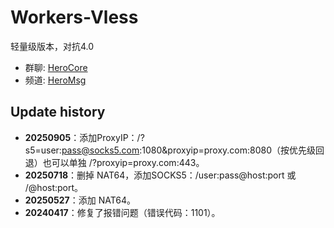# Workers-Vless

轻量级版本，对抗4.0

- 群聊: [HeroCore](https://t.me/HeroCore)
- 频道: [HeroMsg](https://t.me/HeroMsg)
  

## Update history
- **20250905**：添加ProxyIP：/?s5=user:pass@socks5.com:1080&proxyip=proxy.com:8080（按优先级回退）也可以单独 /?proxyip=proxy.com:443。
- **20250718**：删掉 NAT64，添加SOCKS5：/user:pass@host:port 或 /@host:port。
- **20250527**：添加 NAT64。
- **20240417**：修复了报错问题（错误代码：1101）。
